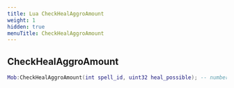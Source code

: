 ```yaml
---
title: Lua CheckHealAggroAmount
weight: 1
hidden: true
menuTitle: CheckHealAggroAmount
---
```

## CheckHealAggroAmount
```lua
Mob:CheckHealAggroAmount(int spell_id, uint32 heal_possible); -- number
```